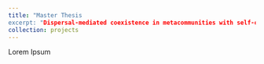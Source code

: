 ```yaml
---
title: "Master Thesis
excerpt: "Dispersal-mediated coexistence in metacommunities with self-organised pattern formation<br/><img src='/images/MA1.png'>"
collection: projects
---
```


Lorem Ipsum